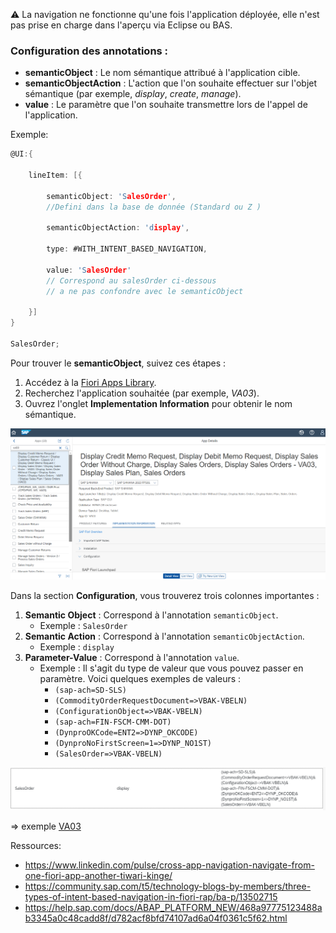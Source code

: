 


⚠️ La navigation ne fonctionne qu'une fois l'application déployée, elle n'est pas prise en charge dans l'aperçu via Eclipse ou BAS.

### Configuration des annotations :

- **semanticObject** : Le nom sémantique attribué à l'application cible.
- **semanticObjectAction** : L'action que l'on souhaite effectuer sur l'objet sémantique (par exemple, _display_, _create_, _manage_).
- **value** : Le paramètre que l'on souhaite transmettre lors de l'appel de l'application.

Exemple:

```C
@UI:{

	lineItem: [{

		semanticObject: 'SalesOrder',
		//Defini dans la base de donnée (Standard ou Z )

		semanticObjectAction: 'display',

		type: #WITH_INTENT_BASED_NAVIGATION,

		value: 'SalesOrder' 
		// Correspond au salesOrder ci-dessous 
		// a ne pas confondre avec le semanticObject

	}]
}

SalesOrder;
```


Pour trouver le **semanticObject**, suivez ces étapes :

1. Accédez à la [Fiori Apps Library](https://fioriappslibrary.hana.ondemand.com/sap/fix/externalViewer/#/home).
2. Recherchez l'application souhaitée (par exemple, _VA03_).
3. Ouvrez l'onglet **Implementation Information** pour obtenir le nom sémantique.

<img src="./images/Pasted image 20240929180407.png">

Dans la section **Configuration**, vous trouverez trois colonnes importantes :

1. **Semantic Object** : Correspond à l'annotation `semanticObject`.
    - Exemple : `SalesOrder`
2. **Semantic Action** : Correspond à l'annotation `semanticObjectAction`.
    - Exemple : `display`
3. **Parameter-Value** : Correspond à l'annotation `value`.
    - Exemple : Il s'agit du type de valeur que vous pouvez passer en paramètre. Voici quelques exemples de valeurs :
        - `(sap-ach=SD-SLS)`
        - `(CommodityOrderRequestDocument=>VBAK-VBELN)`
        - `(ConfigurationObject=>VBAK-VBELN)`
        - `(sap-ach=FIN-FSCM-CMM-DOT)`
        - `(DynproOKCode=ENT2=>DYNP_OKCODE)`
        - `(DynproNoFirstScreen=1=>DYNP_NO1ST)`
        - `(SalesOrder=>VBAK-VBELN)`

<img src="./images/Pasted image 20240929180304.png">

=> exemple  [VA03](https://fioriappslibrary.hana.ondemand.com/sap/fix/externalViewer/#/detail/Apps('VA03')/S28OP)



Ressources:
- https://www.linkedin.com/pulse/cross-app-navigation-navigate-from-one-fiori-app-another-tiwari-kinge/
- https://community.sap.com/t5/technology-blogs-by-members/three-types-of-intent-based-navigation-in-fiori-rap/ba-p/13502715
- https://help.sap.com/docs/ABAP_PLATFORM_NEW/468a97775123488ab3345a0c48cadd8f/d782acf8bfd74107ad6a04f0361c5f62.html







